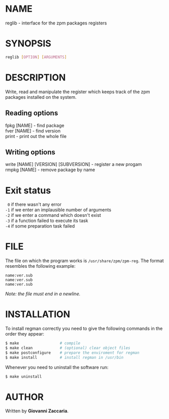 # NAME
reglib - interface for the zpm packages registers

# SYNOPSIS
```bash
reglib [OPTION] [ARGUMENTS]
```

# DESCRIPTION
Write, read and manipulate the register which keeps track of the zpm packages installed on the system.  

## Reading options
fpkg [NAME] - find package  
fver [NAME] - find version  
print - print out the whole file

## Writing options
write [NAME] [VERSION] [SUBVERSION] - register a new progam  
rmpkg [NAME] - remove package by name

# Exit status
` 0` if there wasn't any error  
`-1` if we enter an implausible number of arguments  
`-2` if we enter a command which doesn't exist  
`-3` if a function failed to execute its task  
`-4` if some preparation task failed

# FILE
The file on which the program works is `/usr/share/zpm/zpm-reg`. The format resembles the following example:
```
name:ver.sub
name:ver.sub
name:ver.sub

```
*Note: the file must end in a newline.*

# INSTALLATION
To install regman correctly you need to give the following commands in the order they appear:
```bash
$ make                  # compile
$ make clean            # (optional) clear object files
$ make postconfigure    # prepare the enviroment for regman
$ make install          # install regman in /usr/bin
```

Whenever you need to uninstall the software run:
```bash
$ make uninstall
```

# AUTHOR
Written by **Giovanni Zaccaria**.